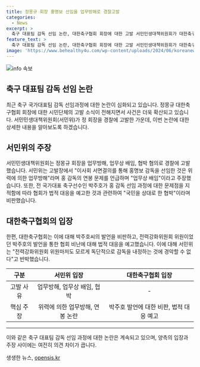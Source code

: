 ```yaml
---
title: 정몽규 회장 홍명보 선임을 업무방해로 경찰고발
categories:
  - News
excerpt: >
  축구 대표팀 감독 선임 논란, 대한축구협회 회장에 대한 고발 서민민생대책위원회가 대한축구협회 회장을 경찰에 고발했다. 회장을 업무방해, 배임, 협박 혐의로 고발한 것으로 알려졌다. 또한 전 국가대표 박주호가 감독 선임과정에 대한 문제점을 지적하자 협회가 법적 대응을 예고한 것과 관련하여 국민을 상대로 한 협박이라며 비판했다. 이에 대한축구협회는 고발에 대한 입장을 밝히지 않고 있다. 인사 결정에 대한 논란이 확산되고 있는 가운데 관련 정황들이 지속적으로 공개될 것으로 보인다.
feature_text: >
  축구 대표팀 감독 선임 논란, 대한축구협회 회장에 대한 고발 서민민생대책위원회가 대한축구협회 회장을 경찰에 고발했다. 회장을 업무방해, 배임, 협박 혐의로 고발한 것으로 알려졌다. 또한 전 국가대표 박주호가 감독 선임과정에 대한 문제점을 지적하자 협회가 법적 대응을 예고한 것과 관련하여 국민을 상대로 한 협박이라며 비판했다. 이에 대한축구협회는 고발에 대한 입장을 밝히지 않고 있다. 인사 결정에 대한 논란이 확산되고 있는 가운데 관련 정황들이 지속적으로 공개될 것으로 보인다.
image: 'https://www.behealthy4u.com/wp-content/uploads/2024/06/koreanews.jpg'
---
```


<p><img src="https://www.behealthy4u.com/wp-content/uploads/2024/06/koreanews.jpg" alt="info 속보" /></p>

<h2 data-ke-size="size26">축구 대표팀 감독 선임 논란</h2>

<p data-ke-size="size16">최근 축구 국가대표팀 감독 선임과정에 대한 논란이 심화되고 있습니다. 정몽규 대한축구협회 회장에 대한 시민단체의 고발 소식이 전해지면서 사건은 더욱 확산되고 있습니다. 서민민생대책위원회(서민위)가 정 회장을 경찰에 고발한 가운데, 이번 논란에 대한 상세한 내용을 알아보도록 하겠습니다.</p>

<h2 data-ke-size="size26">서민위의 주장</h2>

<p data-ke-size="size16">서민민생대책위원회는 정몽규 회장을 업무방해, 업무상 배임, 협박 혐의로 경찰에 고발했습니다. 서민위는 고발장에서 "이사회 서면결의를 통해 홍명보 감독을 선임한 것은 위력에 의한 업무방해"라며 홍 감독의 연봉 문제를 언급하며 "업무상 배임"이라고 주장했습니다. 또한, 전 국가대표 축구선수인 박주호가 홍 감독 선임 과정에 대한 문제점을 지적함에 따라 협회가 법적 대응을 예고한 것과 관련하여 "국민을 상대로 한 협박"이라며 비판했습니다.</p>

<h2 data-ke-size="size26">대한축구협회의 입장</h2>

<p data-ke-size="size16">한편, 대한축구협회는 이에 대해 박주호씨의 발언을 비판하고, 전력강화위원회 위원이었던 박주호의 발언을 통한 협회 비난에 대해 법적 대응을 예고했습니다. 이에 대해 서민위는 "전력강화위원회 위원마저도 모르게 독단적으로 감독을 내정하는 것에 경악할 수 없다"고 반박했습니다.</p>

<table>
<thead>
    <tr>
        <th style="text-align: center;">구분</th>
        <th style="text-align: center;">서민위 입장</th>
        <th style="text-align: center;">대한축구협회 입장</th>
    </tr>
</thead>
<tbody>
    <tr>
        <td style="text-align: center;">고발 사유</td>
        <td style="text-align: center;">업무방해, 업무상 배임, 협박</td>
        <td style="text-align: center;">-</td>
    </tr>
    <tr>
        <td style="text-align: center;">핵심 주장</td>
        <td style="text-align: center;">위력에 의한 업무방해, 연봉 논란</td>
        <td style="text-align: center;">박주호 발언에 대한 비판, 법적 대응 예고</td>
    </tr>
</tbody>
</table>

<hr>

<p data-ke-size="size16">이와 같은 축구 대표팀 감독 선임 과정에 대한 논란은 계속되고 있으며, 양측의 입장과 주장 사이에는 여전히 의견 차이가 큽니다.</p>
생생한 뉴스, <a href="https://opensis.kr" rel="dofollow">opensis.kr</a>


